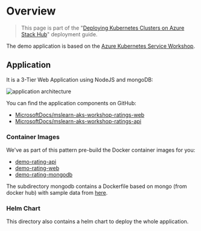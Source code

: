 # Overview

> This page is part of the "[Deploying Kubernetes Clusters on Azure Stack Hub](/README.md)" deployment guide.

The demo application is based on the [Azure Kubernetes Service Workshop](https://docs.microsoft.com/en-us/learn/modules/aks-workshop/). 

## Application

It is a 3-Tier Web Application using NodeJS and mongoDB:

![application architecture](https://docs.microsoft.com/en-us/learn/modules/aks-workshop/media/01-app-overview.svg)

You can find the application components on GitHub:

* [MicrosoftDocs/mslearn-aks-workshop-ratings-web](https://github.com/MicrosoftDocs/mslearn-aks-workshop-ratings-web)
* [MicrosoftDocs/mslearn-aks-workshop-ratings-api](https://github.com/MicrosoftDocs/mslearn-aks-workshop-ratings-api)

### Container Images

We've as part of this pattern pre-build the Docker container images for you:

* [demo-rating-api](https://hub.docker.com/repository/docker/heoelri/demo-rating-api)
* [demo-rating-web](https://hub.docker.com/repository/docker/heoelri/demo-rating-web)
* [demo-rating-mongodb](https://hub.docker.com/repository/docker/heoelri/demo-rating-mongodb)

The subdirectory mongodb contains a Dockerfile based on mongo (from docker hub) with sample data from [here](https://github.com/MicrosoftDocs/mslearn-aks-workshop-ratings-api/tree/master/data).

### Helm Chart

This directory also contains a helm chart to deploy the whole application.